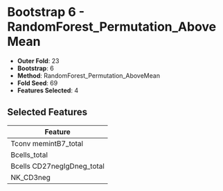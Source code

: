 # Bootstrap 6 - RandomForest_Permutation_AboveMean

- **Outer Fold**: 23
- **Bootstrap**: 6
- **Method**: RandomForest_Permutation_AboveMean
- **Fold Seed**: 69
- **Features Selected**: 4

## Selected Features

| Feature |
|---------|
| Tconv memintB7_total |
| Bcells_total |
| Bcells CD27negIgDneg_total |
| NK_CD3neg |
